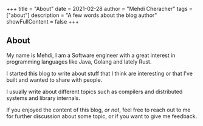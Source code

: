 +++
title = "About"
date = 2021-02-28
author = "Mehdi Cheracher"
tags = ["about"]
description = "A few words about the blog author"
showFullContent = false
+++

## About 

My name is Mehdi, I am a Software engineer with a great interest in programming
languages like Java, Golang and lately Rust.

I started this blog to write about stuff that I think are interesting or that I've built
and wanted to share with people.

I usually write about different topics such as compilers and distributed systems and library internals.

If you enjoyed the content of this blog, _or not_, feel free to reach out to me
for further discussion about some topic, or if you want to give me feedback.
